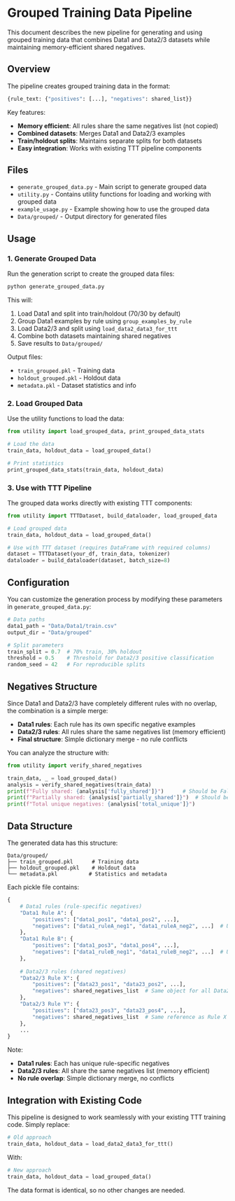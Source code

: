 # Grouped Training Data Pipeline

This document describes the new pipeline for generating and using grouped training data that combines Data1 and Data2/3 datasets while maintaining memory-efficient shared negatives.

## Overview

The pipeline creates grouped training data in the format:
```python
{rule_text: {"positives": [...], "negatives": shared_list}}
```

Key features:
- **Memory efficient**: All rules share the same negatives list (not copied)
- **Combined datasets**: Merges Data1 and Data2/3 examples
- **Train/holdout splits**: Maintains separate splits for both datasets
- **Easy integration**: Works with existing TTT pipeline components

## Files

- `generate_grouped_data.py` - Main script to generate grouped data
- `utility.py` - Contains utility functions for loading and working with grouped data
- `example_usage.py` - Example showing how to use the grouped data
- `Data/grouped/` - Output directory for generated files

## Usage

### 1. Generate Grouped Data

Run the generation script to create the grouped data files:

```bash
python generate_grouped_data.py
```

This will:
1. Load Data1 and split into train/holdout (70/30 by default)
2. Group Data1 examples by rule using `group_examples_by_rule`
3. Load Data2/3 and split using `load_data2_data3_for_ttt`
4. Combine both datasets maintaining shared negatives
5. Save results to `Data/grouped/`

Output files:
- `train_grouped.pkl` - Training data
- `holdout_grouped.pkl` - Holdout data  
- `metadata.pkl` - Dataset statistics and info

### 2. Load Grouped Data

Use the utility functions to load the data:

```python
from utility import load_grouped_data, print_grouped_data_stats

# Load the data
train_data, holdout_data = load_grouped_data()

# Print statistics
print_grouped_data_stats(train_data, holdout_data)
```

### 3. Use with TTT Pipeline

The grouped data works directly with existing TTT components:

```python
from utility import TTTDataset, build_dataloader, load_grouped_data

# Load grouped data
train_data, holdout_data = load_grouped_data()

# Use with TTT dataset (requires DataFrame with required columns)
dataset = TTTDataset(your_df, train_data, tokenizer)
dataloader = build_dataloader(dataset, batch_size=8)
```

## Configuration

You can customize the generation process by modifying these parameters in `generate_grouped_data.py`:

```python
# Data paths
data1_path = "Data/Data1/train.csv"
output_dir = "Data/grouped"

# Split parameters
train_split = 0.7  # 70% train, 30% holdout
threshold = 0.5    # Threshold for Data2/3 positive classification
random_seed = 42   # For reproducible splits
```

## Negatives Structure

Since Data1 and Data2/3 have completely different rules with no overlap, the combination is a simple merge:

- **Data1 rules**: Each rule has its own specific negative examples
- **Data2/3 rules**: All rules share the same negatives list (memory efficient)
- **Final structure**: Simple dictionary merge - no rule conflicts

You can analyze the structure with:

```python
from utility import verify_shared_negatives

train_data, _ = load_grouped_data()
analysis = verify_shared_negatives(train_data)
print(f"Fully shared: {analysis['fully_shared']}")      # Should be False (Data1 rules have specific negatives)
print(f"Partially shared: {analysis['partially_shared']}")  # Should be True (Data2/3 rules share negatives)
print(f"Total unique negatives: {analysis['total_unique']}")
```

## Data Structure

The generated data has this structure:

```
Data/grouped/
├── train_grouped.pkl      # Training data
├── holdout_grouped.pkl    # Holdout data
└── metadata.pkl          # Statistics and metadata
```

Each pickle file contains:
```python
{
    # Data1 rules (rule-specific negatives)
    "Data1 Rule A": {
        "positives": ["data1_pos1", "data1_pos2", ...],
        "negatives": ["data1_ruleA_neg1", "data1_ruleA_neg2", ...]  # Unique to this rule
    },
    "Data1 Rule B": {
        "positives": ["data1_pos3", "data1_pos4", ...], 
        "negatives": ["data1_ruleB_neg1", "data1_ruleB_neg2", ...]  # Unique to this rule
    },
    
    # Data2/3 rules (shared negatives)
    "Data2/3 Rule X": {
        "positives": ["data23_pos1", "data23_pos2", ...],
        "negatives": shared_negatives_list  # Same object for all Data2/3 rules
    },
    "Data2/3 Rule Y": {
        "positives": ["data23_pos3", "data23_pos4", ...], 
        "negatives": shared_negatives_list  # Same reference as Rule X
    },
    ...
}
```

Note: 
- **Data1 rules**: Each has unique rule-specific negatives
- **Data2/3 rules**: All share the same negatives list (memory efficient)
- **No rule overlap**: Simple dictionary merge, no conflicts

## Integration with Existing Code

This pipeline is designed to work seamlessly with your existing TTT training code. Simply replace:

```python
# Old approach
train_data, holdout_data = load_data2_data3_for_ttt()
```

With:

```python
# New approach  
train_data, holdout_data = load_grouped_data()
```

The data format is identical, so no other changes are needed.
